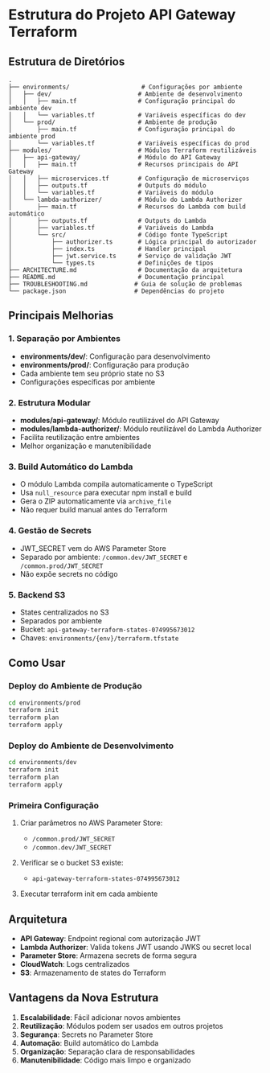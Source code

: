 # Estrutura do Projeto API Gateway Terraform

## Estrutura de Diretórios

```
.
├── environments/                    # Configurações por ambiente
│   ├── dev/                        # Ambiente de desenvolvimento
│   │   ├── main.tf                 # Configuração principal do ambiente dev
│   │   └── variables.tf            # Variáveis específicas do dev
│   └── prod/                       # Ambiente de produção
│       ├── main.tf                 # Configuração principal do ambiente prod
│       └── variables.tf            # Variáveis específicas do prod
├── modules/                        # Módulos Terraform reutilizáveis
│   ├── api-gateway/                # Módulo do API Gateway
│   │   ├── main.tf                 # Recursos principais do API Gateway
│   │   ├── microservices.tf        # Configuração de microserviços
│   │   ├── outputs.tf              # Outputs do módulo
│   │   └── variables.tf            # Variáveis do módulo
│   └── lambda-authorizer/          # Módulo do Lambda Authorizer
│       ├── main.tf                 # Recursos do Lambda com build automático
│       ├── outputs.tf              # Outputs do Lambda
│       ├── variables.tf            # Variáveis do Lambda
│       └── src/                    # Código fonte TypeScript
│           ├── authorizer.ts       # Lógica principal do autorizador
│           ├── index.ts            # Handler principal
│           ├── jwt.service.ts      # Serviço de validação JWT
│           └── types.ts            # Definições de tipos
├── ARCHITECTURE.md                 # Documentação da arquitetura
├── README.md                       # Documentação principal
├── TROUBLESHOOTING.md             # Guia de solução de problemas
└── package.json                   # Dependências do projeto
```

## Principais Melhorias

### 1. Separação por Ambientes
- **environments/dev/**: Configuração para desenvolvimento
- **environments/prod/**: Configuração para produção
- Cada ambiente tem seu próprio state no S3
- Configurações específicas por ambiente

### 2. Estrutura Modular
- **modules/api-gateway/**: Módulo reutilizável do API Gateway
- **modules/lambda-authorizer/**: Módulo reutilizável do Lambda Authorizer
- Facilita reutilização entre ambientes
- Melhor organização e manutenibilidade

### 3. Build Automático do Lambda
- O módulo Lambda compila automaticamente o TypeScript
- Usa `null_resource` para executar npm install e build
- Gera o ZIP automaticamente via `archive_file`
- Não requer build manual antes do Terraform

### 4. Gestão de Secrets
- JWT_SECRET vem do AWS Parameter Store
- Separado por ambiente: `/common.dev/JWT_SECRET` e `/common.prod/JWT_SECRET`
- Não expõe secrets no código

### 5. Backend S3
- States centralizados no S3
- Separados por ambiente
- Bucket: `api-gateway-terraform-states-074995673012`
- Chaves: `environments/{env}/terraform.tfstate`

## Como Usar

### Deploy do Ambiente de Produção
```bash
cd environments/prod
terraform init
terraform plan
terraform apply
```

### Deploy do Ambiente de Desenvolvimento
```bash
cd environments/dev
terraform init
terraform plan
terraform apply
```

### Primeira Configuração
1. Criar parâmetros no AWS Parameter Store:
   - `/common.prod/JWT_SECRET`
   - `/common.dev/JWT_SECRET`

2. Verificar se o bucket S3 existe:
   - `api-gateway-terraform-states-074995673012`

3. Executar terraform init em cada ambiente

## Arquitetura

- **API Gateway**: Endpoint regional com autorização JWT
- **Lambda Authorizer**: Valida tokens JWT usando JWKS ou secret local
- **Parameter Store**: Armazena secrets de forma segura
- **CloudWatch**: Logs centralizados
- **S3**: Armazenamento de states do Terraform

## Vantagens da Nova Estrutura

1. **Escalabilidade**: Fácil adicionar novos ambientes
2. **Reutilização**: Módulos podem ser usados em outros projetos
3. **Segurança**: Secrets no Parameter Store
4. **Automação**: Build automático do Lambda
5. **Organização**: Separação clara de responsabilidades
6. **Manutenibilidade**: Código mais limpo e organizado